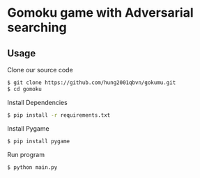 Gomoku game with Adversarial searching
=======   

## Usage
Clone our source code
```sh
$ git clone https://github.com/hung2001qbvn/gokumu.git
$ cd gomoku
```

Install Dependencies

```sh
$ pip install -r requirements.txt
```

Install Pygame
```sh
$ pip install pygame
```

Run program

```sh
$ python main.py
```
